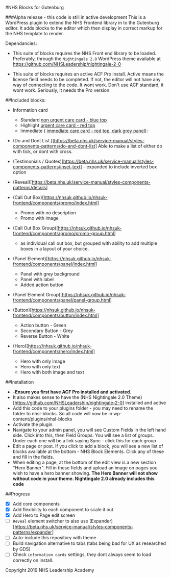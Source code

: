 #NHS Blocks for Gutenburg

###Alpha release - this code is still in active development
This is a WordPress plugin to extend the NHS Frontend library in to the Gutenburg editor. It adds blocks to the 
editor which then display in correct markup for the NHS template to render.

Dependancies: 
 - This suite of blocks requires the NHS Front end library to be loaded. Preferably, through the 
`Nightingale 2.0` WordPress theme available at https://github.com/NHSLeadership/nightingale-2-0

- This suite of blocks requires an active ACF Pro install. Active means the license field needs to be completed. If 
not, the editor will not have any way of connecting to the code. It wont work. Don't use ACF standard, it wont work. 
Seriously, it needs the Pro version.

##Included blocks:
 - Information card
   - Standard [non urgent care card - blue top](https://beta.nhs.uk/service-manual/styles-components-patterns/care-cards#non-urgent-care-card-blue)
   - Highlight [urgent care card - red top](https://beta.nhs.uk/service-manual/styles-components-patterns/care-cards#urgent-care-card-red)
   - Immediate ( [immediate care card - red top, dark grey panel](https://beta.nhs.uk/service-manual/styles-components-patterns/care-cards#emergency-care-card-red-and-black)):  

 - (Do and Dont List.)[https://beta.nhs.uk/service-manual/styles-components-patterns/do-and-dont-list] Able to make a list of either do with tick, or dont with cross.
 - (Testimonials / Quotes)[https://beta.nhs.uk/service-manual/styles-components-patterns/inset-text] - expanded to 
 include inverted box option
 - (Reveal)[https://beta.nhs.uk/service-manual/styles-components-patterns/details]
 - (Call Out Box)[https://nhsuk.github.io/nhsuk-frontend/components/promo/index.html]
   - Promo with no description
   - Promo with image
 - (Call Out Box Group)[https://nhsuk.github.io/nhsuk-frontend/components/promo/promo-group.html]
   - as individual call out box, but grouped with ability to add multiple boxes in a layout of your choice.
 - (Panel Element)[https://nhsuk.github.io/nhsuk-frontend/components/panel/index.html]
   - Panel with grey background
   - Panel with label
   - Added action button
 - (Panel Element Group)[https://nhsuk.github.io/nhsuk-frontend/components/panel/panel-group.html]
 - (Button)[https://nhsuk.github.io/nhsuk-frontend/components/button/index.html] 
   - Action button - Green
   - Secondary Button - Grey
   - Reverse Button - White
 - (Hero)[https://nhsuk.github.io/nhsuk-frontend/components/hero/index.html]
   - Hero with only image
   - Hero with only text
   - Hero with both image and text
   
 ##Installation
 
 - -**Ensure you first have ACF Pro installed and activated.**
 - It also makes sense to have the (NHS Nightingale 2.0 Theme)[https://github.com/NHSLeadership/nightingale-2-0] 
  installed and active
 - Add this code to your plugins folder - you may need to rename the folder to nhsl-blocks. So all code will now be in 
 wp-content/plugins/nhsl-blocks
 - Activate the plugin.
 - Navigate to your admin panel, you will see Custom Fields in the left hand side. Click into this, then Field Groups. 
 You will see a list of groups. Under each one will be a link saying Sync - click this for each group
 - Edit a page or post. If you click to add a block, you will see a new list of blocks available at the bottom - NHS 
 Block Elements. Click any of these and fill in the fields.
 - When editing a page, at the bottom of the edit view is a new section "Hero Banner". Fill in these fields and 
 upload an image on pages you wish to have a hero banner showing. **The Hero Banner will not show without code in 
 your theme. Nightingale 2.0 already includes this code**
 
 ##Progress
  - [x] Add core components
  - [x] Add flexibility to each component to scale it out
  - [x] Add Hero to Page edit screen
  - [ ] `Reveal` element switcher to also use (Expander)[https://beta.nhs.uk/service-manual/styles-components-patterns/expander]
  - [ ] Auto-include this repository with theme
  - [ ] Build navigation alternative to tabs (tabs being bad for UX as researched by GDS)
  - [ ] Check `information cards` settings, they dont always seem to load correctly on install.
 
Copyright 2019 NHS Leadership Academy
